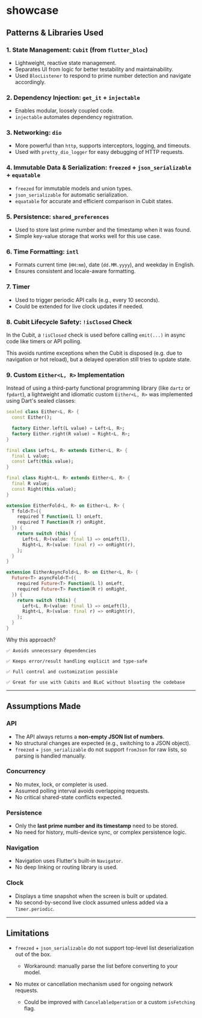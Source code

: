 # showcase

## Patterns & Libraries Used

### 1. State Management: `Cubit` (from `flutter_bloc`)

- Lightweight, reactive state management.
- Separates UI from logic for better testability and maintainability.
- Used `BlocListener` to respond to prime number detection and navigate accordingly.

### 2. Dependency Injection: `get_it` + `injectable`

- Enables modular, loosely coupled code.
- `injectable` automates dependency registration.

### 3. Networking: `dio`

- More powerful than `http`, supports interceptors, logging, and timeouts.
- Used with `pretty_dio_logger` for easy debugging of HTTP requests.

### 4. Immutable Data & Serialization: `freezed` + `json_serializable` + `equatable`

- `freezed` for immutable models and union types.
- `json_serializable` for automatic serialization.
- `equatable` for accurate and efficient comparison in Cubit states.

### 5. Persistence: `shared_preferences`

- Used to store last prime number and the timestamp when it was found.
- Simple key-value storage that works well for this use case.

### 6. Time Formatting: `intl`

- Formats current time (`HH:mm`), date (`dd.MM.yyyy`), and weekday in English.
- Ensures consistent and locale-aware formatting.

### 7. Timer

- Used to trigger periodic API calls (e.g., every 10 seconds).
- Could be extended for live clock updates if needed.

### 8. Cubit Lifecycle Safety: `!isClosed` Check

In the Cubit, a `!isClosed` check is used before calling `emit(...)` in async code like timers or API polling.

This avoids runtime exceptions when the Cubit is disposed (e.g. due to navigation or hot reload), but a delayed operation still tries to update state.

### 9. Custom `Either<L, R>` Implementation

Instead of using a third-party functional programming library (like `dartz` or `fpdart`), a lightweight and idiomatic custom `Either<L, R>` was implemented using Dart's sealed classes:

```dart
sealed class Either<L, R> {
  const Either();

  factory Either.left(L value) = Left<L, R>;
  factory Either.right(R value) = Right<L, R>;
}

final class Left<L, R> extends Either<L, R> {
  final L value;
  const Left(this.value);
}

final class Right<L, R> extends Either<L, R> {
  final R value;
  const Right(this.value);
}

extension EitherFold<L, R> on Either<L, R> {
  T fold<T>({
    required T Function(L l) onLeft,
    required T Function(R r) onRight,
  }) {
    return switch (this) {
      Left<L, R>(value: final l) => onLeft(l),
      Right<L, R>(value: final r) => onRight(r),
    };
  }
}

extension EitherAsyncFold<L, R> on Either<L, R> {
  Future<T> asyncFold<T>({
    required Future<T> Function(L l) onLeft,
    required Future<T> Function(R r) onRight,
  }) {
    return switch (this) {
      Left<L, R>(value: final l) => onLeft(l),
      Right<L, R>(value: final r) => onRight(r),
    };
  }
}

```

Why this approach?

    ✅ Avoids unnecessary dependencies

    ✅ Keeps error/result handling explicit and type-safe

    ✅ Full control and customization possible

    ✅ Great for use with Cubits and BLoC without bloating the codebase

---

## Assumptions Made

### API

- The API always returns a **non-empty JSON list of numbers**.
- No structural changes are expected (e.g., switching to a JSON object).
- `freezed` + `json_serializable` do not support `fromJson` for raw lists, so parsing is handled manually.

### Concurrency

- No mutex, lock, or completer is used.
- Assumed polling interval avoids overlapping requests.
- No critical shared-state conflicts expected.

### Persistence

- Only the **last prime number and its timestamp** need to be stored.
- No need for history, multi-device sync, or complex persistence logic.

### Navigation

- Navigation uses Flutter's built-in `Navigator`.
- No deep linking or routing library is used.

### Clock

- Displays a time snapshot when the screen is built or updated.
- No second-by-second live clock assumed unless added via a `Timer.periodic`.

---

## Limitations

- `freezed` + `json_serializable` do not support top-level list deserialization out of the box.

  - Workaround: manually parse the list before converting to your model.

- No mutex or cancellation mechanism used for ongoing network requests.

  - Could be improved with `CancelableOperation` or a custom `isFetching` flag.
